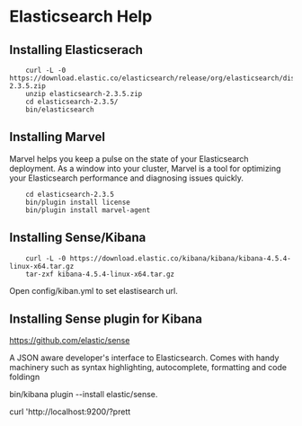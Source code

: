 # Elasticsearch Help

## Installing Elasticserach


        curl -L -0 https://download.elastic.co/elasticsearch/release/org/elasticsearch/distribution/zip/elasticsearch/2.3.5/elasticsearch-2.3.5.zip
        unzip elasticsearch-2.3.5.zip
        cd elasticsearch-2.3.5/
        bin/elasticsearch
        

## Installing Marvel
Marvel helps you keep a pulse on the state of your Elasticsearch deployment. As
a window into your cluster, Marvel is a tool for optimizing your Elasticsearch
performance and diagnosing issues quickly. 
        
        cd elasticsearch-2.3.5
        bin/plugin install license
        bin/plugin install marvel-agent



## Installing Sense/Kibana

        curl -L -0 https://download.elastic.co/kibana/kibana/kibana-4.5.4-linux-x64.tar.gz
        tar-zxf kibana-4.5.4-linux-x64.tar.gz

Open config/kiban.yml to set elastisearch url.

## Installing Sense plugin for Kibana
https://github.com/elastic/sense

A JSON aware developer's interface to Elasticsearch. Comes with handy machinery such as syntax
highlighting, autocomplete, formatting and code foldingn

bin/kibana plugin --install elastic/sense.
 




curl 'http://localhost:9200/?prett


